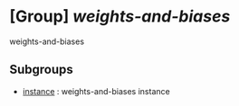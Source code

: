 # [Group] _weights-and-biases_

weights-and-biases

## Subgroups

- [instance](/Commands/weights-and-biases/instance/readme.md)
: weights-and-biases instance
